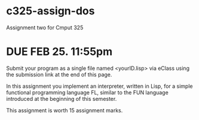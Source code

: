 # c325-assign-dos
Assignment two for Cmput 325

# DUE FEB 25. 11:55pm
Submit your program as a single file named <yourID.lisp> via eClass using the submission link at the end of this page.

In this assignment you implement an interpreter, written in Lisp, for a simple functional programming language FL, similar to the FUN language introduced at the beginning of this semester.

This assignment is worth 15 assignment marks.
